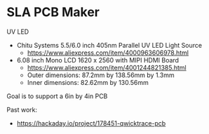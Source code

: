 # SLA PCB Maker

UV LED
- Chitu Systems 5.5/6.0 inch 405nm Parallel UV LED Light Source
    - https://www.aliexpress.com/item/4000963606978.html
- 6.08 inch Mono LCD 1620 x 2560 with MIPI HDMI Board
    - https://www.aliexpress.com/item/4001244821385.html
    - Outer dimensions: 87.2mm by 138.56mm by 1.3mm
    - Inner dimensions: 82.62mm by 130.56mm

Goal is to support a 6in by 4in PCB

Past work:
- https://hackaday.io/project/178451-qwicktrace-pcb

